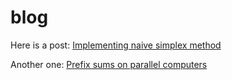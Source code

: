 # blog

Here is a post: [Implementing naive simplex method](simplex_method.md)

Another one: [Prefix sums on parallel computers](hillis_steele.md)
